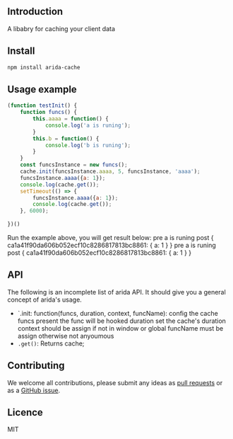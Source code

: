 ## Introduction
A libabry for caching your client data
## Install

```bash
npm install arida-cache
```

## Usage example

``` javascript
(function testInit() {
	function funcs() {
		this.aaaa = function() {
			console.log('a is runing');
		}
		this.b = function() {
			console.log('b is runing');
		}
	}
	const funcsInstance = new funcs();
	cache.init(funcsInstance.aaaa, 5, funcsInstance, 'aaaa');
	funcsInstance.aaaa({a: 1});
	console.log(cache.get());
	setTimeout(() => {
		funcsInstance.aaaa({a: 1});
		console.log(cache.get());
	}, 6000);
	
})()
```
Run the example above, you will get result below:
pre
a is runing
post
{ ca1a41f90da606b052ecf10c8286817813bc8861: { a: 1 } }
pre
a is runing
post
{ ca1a41f90da606b052ecf10c8286817813bc8861: { a: 1 } }

## API
The following is an incomplete list of arida API. It should give you a general concept of arida's usage.

- `.init: function(funcs, duration, context, funcName): config the cache 
funcs present the func will be hooked
duration set the cache's duration
context should be assign if not in window or global
funcName  must be assign otherwise not anyoumous
- `.get()`: Returns cache;

## Contributing

We welcome all contributions, please submit any ideas as [pull requests](https://github.com/azl397985856/arida-cache/pulls) or as a [GitHub issue](https://github.com/azl397985856/arida-cache/issues).
## Licence
MIT
